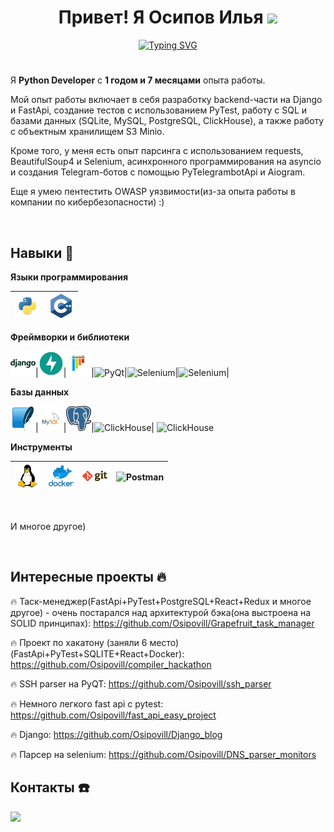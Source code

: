 <h1 align="center"><b>Привет! Я Осипов Илья </b><img src="https://media.giphy.com/media/hvRJCLFzcasrR4ia7z/giphy.gif" width="35"></h1>
<!--  -->
<p align="center">
  <a href="https://git.io/typing-svg"><img src="https://readme-typing-svg.herokuapp.com?font=Fira+Code&size=19&pause=1000&random=false&width=500&lines=Love+to+learn+something+new+and+be+better...;..................110%25...................." alt="Typing SVG" /></a>
<!--  -->
</p>
<h1 align="center"></h1>

Я **Python Developer** с **1 годом и 7 месяцами** опыта работы. 

Мой опыт работы включает в себя разработку backend-части на Django и FastApi, создание тестов с использованием PyTest, работу с SQL и базами данных (SQLite, MySQL, PostgreSQL, ClickHouse), а также работу с объектным хранилищем S3 Minio. 

Кроме того, у меня есть опыт парсинга с использованием requests, BeautifulSoup4 и Selenium, асинхронного программирования на asyncio и создания Telegram-ботов с помощью PyTelegrambotApi и Aiogram. 

Еще я умею пентестить OWASP уязвимости(из-за опыта работы в компании по кибербезопасности) :)

<br>

## Навыки :muscle:


**Языки программирования**

<img title="Python" alt="Python" width="40px" src="https://raw.githubusercontent.com/github/explore/master/topics/python/python.png" />|<img title="C++" alt="C++" width="40px" src="https://raw.githubusercontent.com/github/explore/master/topics/cpp/cpp.png">
|--|--|

**Фреймворки и библиотеки**

<img title="Django" alt="Django" width="40px" src="https://raw.githubusercontent.com/github/explore/master/topics/django/django.png">|<img title="FastApi" alt="FastApi" width="40px" src="https://raw.githubusercontent.com/github/explore/master/topics/fastapi/fastapi.png">|<img title="PyTest" alt="PyTest" width="40px" src="https://raw.githubusercontent.com/devicons/devicon/6910f0503efdd315c8f9b858234310c06e04d9c0/icons/pytest/pytest-original.svg">|<img title="PyQt" alt="PyQt" width="40px" src="https://upload.wikimedia.org/wikipedia/commons/thumb/e/e6/Python_and_Qt.svg/160px-Python_and_Qt.svg.png">|<img title="Selenium" alt="Selenium" width="40px" src="https://img.icons8.com/color/48/000000/selenium-test-automation.png">|<img title="BeutifulSoup4" alt="Selenium" width="40px" src="https://yandex-images.clstorage.net/j5JE0z235/3524fflJY/0yVPFz3XN6joDx-9GSl4g_7dGVjoTbL9yRkA9wt1C_n0fMToj7gbFYRPKKJRrdwlZFZKZZrq9LMi0g8AVGdncZ4wGiYM-jPxgUobwEkJdJf2qGxUrDza7L1wCYZqcHfJyGDZdTMpwsQc-_la2EglGXhrDzXyn_230iZKYWz_x7jbQQcHocduVIQTDkHt_WCrcjDp0DRECrCN_dFaPukPTDWh_dXDtR6ErM9tyvA8taU4O5OVxy-hVwqHRmXQp3vwB-0DG-0XugjslwINXbmAd7KsHXjMyIrobZWV4nY9w3TpDdWRwzHiyCjbmUb04MVRLLODHTcvlc9uv_7VYK9fJDdxB_P9T1IYbENuzZU5UHNOmC140Ege7PWNlVpOqat0pcH9EVN5IoRA42XOhOgRvZzno6WPM72rAnf20YBvJzBDXR8n7ZfamJj7CkWtaYAjquyBuCxYWkid4Um-RuWfkNWVSVFzbaIMJFeF8lzQWeHwu5eJ32tVb27vEikwv9_QX0XTB92LfkiUm87JyW1oBy6gHXQoULrADYUNsmY1F9idMS0BJyEOSMDf7TLAsH1NqBfbJcNnkWuSV05lPK97PJ9BKwsVL7bI8L9mHTnpkAcOCK2gSFC2lBld3dKKEZPspQXV6RtNDmzYW5F2HLwxnfTbX0XP97nHTmsGXeTDQ7y3-U9rAf8uVBh_gi3dfZw3bhDJIPgMQhA53U3iAvmf2PkBTdXb5a5UQB89NhCElcHEb9eNM3utozbv5s0oA_c0G21r_w2r9rgAx7rdoSnEX454bdgoyJLQ4XUxDsbxT9AtqcXFbzUm_DSTUeIM8Dmh5H9LRdeTAfs-927xpPvLsPdhjwON0xq8aCvmyXWJ2E9uDClUxNCygAUpIcb2tTfMbcGJkWf5wtgoC9mu2HT5bfTrowEXw_X_CksKaWxTO6D7FdtL6ZPG0BDb7im1SYAz5oCppKRMangtBVHSAlEc">|

**Базы данных**

<img title="SQLite" alt="SQLite" width="40px" src="https://raw.githubusercontent.com/github/explore/master/topics/sqlite/sqlite.png">|<img title="MySQL" alt="MySQL" width="40px" src="https://raw.githubusercontent.com/github/explore/master/topics/mysql/mysql.png">|<img title="PostgreSQL" alt="PostgreSQL" width="40px" src="https://raw.githubusercontent.com/github/explore/master/topics/postgresql/postgresql.png">|<img title="ClickHouse" alt="ClickHouse" width="40px" src="https://clickhouse.com/images/media/ch_logo_yel_md_vert.svg">| <img title="S3 MinIo" alt="ClickHouse" width="20px"  src="https://min.io/resources/img/logo/MINIO_Bird.png">

**Инструменты**

<img title="Linux" alt="Linux" width="40px" src="https://raw.githubusercontent.com/github/explore/master/topics/linux/linux.png">|<img title="Docker" alt="Docker" width="40px" src="https://raw.githubusercontent.com/github/explore/master/topics/docker/docker.png">|<img title="Git" alt="Git" width="40px" src="https://raw.githubusercontent.com/github/explore/master/topics/git/git.png">|<img title="Postman" alt="Postman" width="40px" src="https://img.icons8.com/?size=100&id=QEQQKirln6Tf&format=png&color=000000">
|--|--|--|--|

<br>

И многое другое)


<br>

## Интересные проекты 🔥
🔥 Таск-менеджер(FastApi+PyTest+PostgreSQL+React+Redux и многое другое) - очень постарался над архитектурой бэка(она выстроена на SOLID принципах): https://github.com/Osipovill/Grapefruit_task_manager

🔥 Проект по хакатону (заняли 6 место)(FastApi+PyTest+SQLITE+React+Docker): https://github.com/Osipovill/compiler_hackathon <br>

🔥 SSH parser на PyQT: https://github.com/Osipovill/ssh_parser<br>

🔥 Немного легкого fast api c pytest: https://github.com/Osipovill/fast_api_easy_project <br>

🔥 Django: https://github.com/Osipovill/Django_blog <br>

🔥 Парсер на selenium: https://github.com/Osipovill/DNS_parser_monitors




## Контакты :phone:

<a href="https://t.me/medvediano"><img src="https://img.icons8.com/?size=100&id=ymzccwMmNkRx&format=png&color=000000" width="40"></a>



